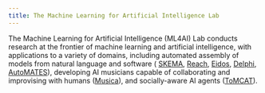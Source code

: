 ```yaml
---
title: The Machine Learning for Artificial Intelligence Lab
---
```


The Machine Learning for Artificial Intelligence (ML4AI) Lab conducts research
at the frontier of machine learning and artificial intelligence, with
applications to a variety of domains, including automated assembly of
models from natural language and software (
[SKEMA](https://github.com/ml4ai/skema),
[Reach](https://github.com/clulab/reach),
[Eidos](https://github.com/clulab/eidos),
[Delphi](https://ml4ai.github.io/delphi),
[AutoMATES](https://ml4ai.github.io/automates)), developing AI musicians
capable of collaborating and improvising with humans
([Musica](http://musica.ml4ai.org/)), and socially-aware AI agents ([ToMCAT](https://ml4ai.github.io/tomcat)).
